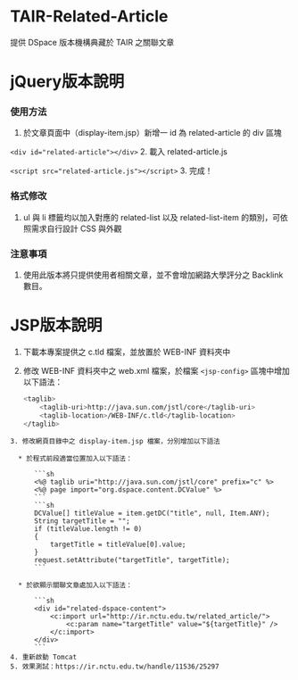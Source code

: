 # TAIR-Related-Article
提供 DSpace 版本機構典藏於 TAIR 之關聯文章

# jQuery版本說明

### 使用方法

1. 於文章頁面中（display-item.jsp）新增一 id 為 related-article 的 div 區塊

  `<div id="related-article"></div>`
2. 載入 related-article.js

  `<script src="related-article.js"></script>`
3. 完成！

### 格式修改
1. ul 與 li 標籤均以加入對應的 related-list 以及 related-list-item 的類別，可依照需求自行設計 CSS 與外觀

### 注意事項
1. 使用此版本將只提供使用者相關文章，並不會增加網路大學評分之 Backlink 數目。


# JSP版本說明


 1. 下載本專案提供之 c.tld 檔案，並放置於 WEB-INF 資料夾中
 2. 修改 WEB-INF 資料夾中之 web.xml 檔案，於檔案 `<jsp-config>` 區塊中增加以下語法：

    ```sh
    <taglib>
        <taglib-uri>http://java.sun.com/jstl/core</taglib-uri>
        <taglib-location>/WEB-INF/c.tld</taglib-location>
    </taglib>
  ```
 3. 修改網頁目錄中之 display-item.jsp 檔案，分別增加以下語法

    * 於程式前段適當位置加入以下語法：
    
        ```sh
        <%@ taglib uri="http://java.sun.com/jstl/core" prefix="c" %>
        <%@ page import="org.dspace.content.DCValue" %>
        ```
        ```sh
        DCValue[] titleValue = item.getDC("title", null, Item.ANY);
        String targetTitle = "";
        if (titleValue.length != 0)
    	{
			targetTitle = titleValue[0].value;
		}
        request.setAttribute("targetTitle", targetTitle);
        ```
        
    * 於欲顯示關聯文章處加入以下語法：
    
        ```sh
        <div id="related-dspace-content">
    		<c:import url="http://ir.nctu.edu.tw/related_article/">
				<c:param name="targetTitle" value="${targetTitle}" />
			</c:import>
		</div>
        ```
 4. 重新啟動 Tomcat
 5. 效果測試：https://ir.nctu.edu.tw/handle/11536/25297
